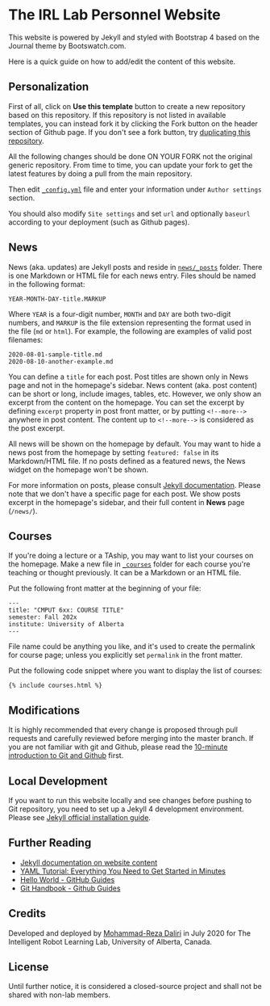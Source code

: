 # The IRL Lab Personnel Website

This website is powered by Jekyll and styled with Bootstrap 4 based on the Journal theme by Bootswatch.com.

Here is a quick guide on how to add/edit the content of this website.

## Personalization
First of all, click on **Use this template** button to create a new repository based on this repository.
If this repository is not listed in available templates, you can instead fork it by clicking the Fork button on the header section of Github page.
If you don't see a fork button, try [duplicating this repository](https://docs.github.com/en/github/creating-cloning-and-archiving-repositories/duplicating-a-repository).

All the following changes should be done ON YOUR FORK not the original generic repository.
From time to time, you can update your fork to get the latest features by doing a pull from the main repository.  

Then edit [`_config.yml`](_config.yml) file and enter your information under `Author settings` section.

You should also modify `Site settings` and set `url` and optionally `baseurl` according to your deployment (such as Github pages).

## News
News (aka. updates) are Jekyll posts and reside in [`news/_posts`](news/_posts) folder.
There is one Markdown or HTML file for each news entry. Files should be named in the following format:
```
YEAR-MONTH-DAY-title.MARKUP
```
Where `YEAR` is a four-digit number, `MONTH` and `DAY` are both two-digit numbers, and `MARKUP` is the file extension
representing the format used in the file (`md` or `html`). For example, the following are examples of valid post filenames:
```
2020-08-01-sample-title.md
2020-08-10-another-example.md
```
You can define a `title` for each post. Post titles are shown only in News page and not in the homepage's sidebar. 
News content (aka. post content) can be short or long, include images, tables, etc. However, we only show an excerpt
from the content on the homepage. You can set the excerpt by defining `excerpt` property in post front matter,
or by putting `<!--more-->` anywhere in post content. The content up to `<!--more-->` is considered as the post excerpt.

All news will be shown on the homepage by default.
You may want to hide a news post from the homepage by setting `featured: false` in its Markdown/HTML file.
If no posts defined as a featured news, the News widget on the homepage won't be shown. 
  
For more information on posts, please consult [Jekyll documentation](https://jekyllrb.com/docs/posts/). Please note
that we don't have a specific page for each post. We show posts excerpt in the homepage's sidebar, and their
full content in **News** page (`/news/`).


## Courses
If you're doing a lecture or a TAship, you may want to list your courses on the homepage.
Make a new file in [`_courses`](_courses) folder for each course you're teaching or thought previously.
It can be a Markdown or an HTML file.

Put the following front matter at the beginning of your file:

```
---
title: "CMPUT 6xx: COURSE TITLE"
semester: Fall 202x
institute: University of Alberta
---
```

File name could be anything you like, and it's used to create the permalink for course page;
unless you explicitly set `permalink` in the front matter.

Put the following code snippet where you want to display the list of courses:
```
{% include courses.html %}
```


## Modifications
It is highly recommended that every change is proposed through pull requests and carefully reviewed before merging into the master branch.
If you are not familiar with git and Github, please read the [10-minute introduction to Git and Github](https://guides.github.com/introduction/git-handbook/) first.


## Local Development
If you want to run this website locally and see changes before pushing to Git repository,
you need to set up a Jekyll 4 development environment. Please see [Jekyll official installation guide](https://jekyllrb.com/docs/installation/).


## Further Reading
 - [Jekyll documentation on website content](https://jekyllrb.com/docs/pages/)
 - [YAML Tutorial: Everything You Need to Get Started in Minutes](https://rollout.io/blog/yaml-tutorial-everything-you-need-get-started/)
 - [Hello World - GitHub Guides](https://guides.github.com/activities/hello-world/)
 - [Git Handbook - Github Guides](https://guides.github.com/introduction/git-handbook/)


## Credits
Developed and deployed by [Mohammad-Reza Daliri](https://mrdaliri.com) in July 2020
for The Intelligent Robot Learning Lab, University of Alberta, Canada.


## License
Until further notice, it is considered a closed-source project and shall not be shared with non-lab members.
